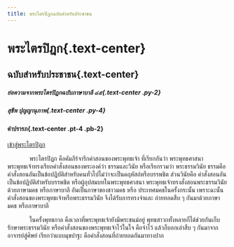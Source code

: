 ```yaml
---
title: พระไตรปิฎกฉบับสำหรับประชาชน
---
```


# **พระไตรปิฎก**{.text-center}
## ฉบับสำหรับประชาชน{.text-center}

##### ย่อความจากพระไตรปิฎกฉบับภาษาบาลี ๔๕{.text-center .py-2}
##### สุชีพ  ปุญญานุภาพ{.text-center .py-4}


#### **คำปรารภ**{.text-center  .pt-4 .pb-2}

<div class="text-center pb-2">
    <a class="btn btn-link" href="/pt">เข้าสู่พระไตรปิฎก</a>
</div>

พระไตรปิฎก คือคัมภีร์จารึกคำสอนของพระพุทธเจ้า ที่เรียกกันว่า พระพุทธศาสนา พระพุทธเจ้าทรงเรียกคำสั่งสอนของพระองค์ว่า ธรรมและวินัย หรือเรียกรวมว่า พระธรรมวินัย ธรรมคือคำสั่งสอนอันเป็นข้อปฏิบัติสำหรับคนทั่วไปไม่ว่าจะเป็นคฤหัสถ์หรือบรรพชิต ส่วนวินัยคือ คำสั่งสอนอันเป็นข้อปฏิบัติสำหรับบรรพชิต หรือผู้อุปสมบทในพระพุทธศาสนา พระพุทธเจ้าทรงสั่งสอนพระธรรมวินัยด้วยภาษามคธ หรือภาษาบาลี อันเป็นภาษาของชาวมคธ หรือ ประเทศมคธในครั้งกระนั้น เพราะฉะนั้น คำสั่งสอนของพระพุทธเจ้าหรือพระธรรมวินัย จึงได้รับการทรงจำและ ถ่ายทอดสืบ ๆ กันมาด้วยภาษามคธ หรือภาษาบาลี

ในครั้งพุทธกาล คือเวลาที่พระพุทธเจ้ายังมีพระชนม์อยู่ พุทธสาวกทั้งหลายก็ได้ช่วยกันเก็บ รักษาพระธรรมวินัย หรือคำสั่งสอนของพระพุทธเจ้าไว้ในใจ คือจำไว้ แล้วก็บอกเล่าสืบ ๆ กันมาจากอาจารย์สู่ศิษย์ เรียกว่าแบบมุขปาฐะ คือคำสั่งสอนที่ถ่ายทอดกันมาทางปาก


<style>
p { 
   text-indent: 10%;
}
</style>